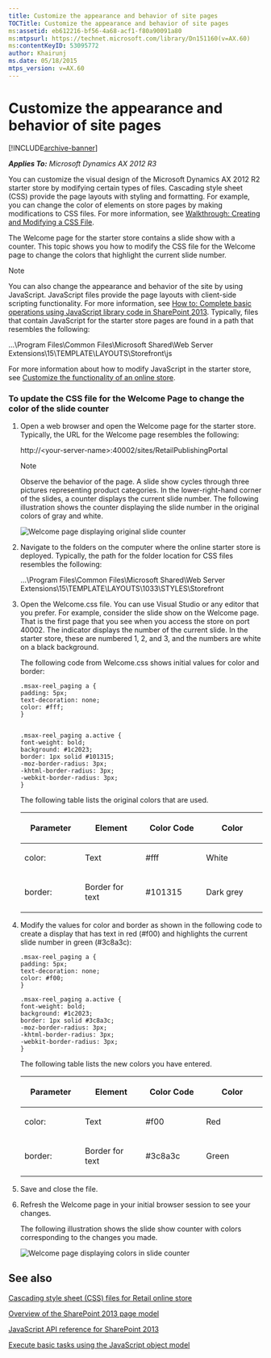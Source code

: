 ```yaml
---
title: Customize the appearance and behavior of site pages
TOCTitle: Customize the appearance and behavior of site pages
ms:assetid: eb612216-bf56-4a68-acf1-f80a90091a80
ms:mtpsurl: https://technet.microsoft.com/library/Dn151160(v=AX.60)
ms:contentKeyID: 53095772
author: Khairunj
ms.date: 05/18/2015
mtps_version: v=AX.60
---
```


# Customize the appearance and behavior of site pages 


[!INCLUDE[archive-banner](includes/archive-banner.md)]


_**Applies To:** Microsoft Dynamics AX 2012 R3_

You can customize the visual design of the Microsoft Dynamics AX 2012 R2 starter store by modifying certain types of files. Cascading style sheet (CSS) provide the page layouts with styling and formatting. For example, you can change the color of elements on store pages by making modifications to CSS files. For more information, see [Walkthrough: Creating and Modifying a CSS File](https://msdn.microsoft.com/library/bb398932.aspx).

The Welcome page for the starter store contains a slide show with a counter. This topic shows you how to modify the CSS file for the Welcome page to change the colors that highlight the current slide number.


> [!NOTE]
> <P>You can also change the appearance and behavior of the site by using JavaScript. JavaScript files provide the page layouts with client-side scripting functionality. For more information, see <A href="https://go.microsoft.com/fwlink/?linkid=301739&amp;clcid=0x409">How to: Complete basic operations using JavaScript library code in SharePoint 2013</A>. Typically, files that contain JavaScript for the starter store pages are found in a path that resembles the following:</P>
> <P>…\Program Files\Common Files\Microsoft Shared\Web Server Extensions\15\TEMPLATE\LAYOUTS\Storefront\js</P>
> <P>For more information about how to modify JavaScript in the starter store, see <A href="customize-the-functionality-of-an-online-store.md">Customize the functionality of an online store</A>.</P>



### To update the CSS file for the Welcome Page to change the color of the slide counter

1.  Open a web browser and open the Welcome page for the starter store. Typically, the URL for the Welcome page resembles the following:
    
    http://\<your-server-name\>:40002/sites/RetailPublishingPortal
    

    > [!NOTE]
    > <P>Observe the behavior of the page. A slide show cycles through three pictures representing product categories. In the lower-right-hand corner of the slides, a counter displays the current slide number. The following illustration shows the counter displaying the slide number in the original colors of gray and white.</P>

    
    ![Welcome page displaying original slide counter](images/Dn151160.RetailOnlineStore-Welcome-NoColor(en-us,AX.60).jpg "Welcome page displaying original slide counter")

2.  Navigate to the folders on the computer where the online starter store is deployed. Typically, the path for the folder location for CSS files resembles the following:
    
    …\\Program Files\\Common Files\\Microsoft Shared\\Web Server Extensions\\15\\TEMPLATE\\LAYOUTS\\1033\\STYLES\\Storefront

3.  Open the Welcome.css file. You can use Visual Studio or any editor that you prefer. For example, consider the slide show on the Welcome page. That is the first page that you see when you access the store on port 40002. The indicator displays the number of the current slide. In the starter store, these are numbered 1, 2, and 3, and the numbers are white on a black background.
    
    The following code from Welcome.css shows initial values for color and border:
    
        .msax-reel_paging a {
        padding: 5px;
        text-decoration: none;
        color: #fff;
        }
        
        
        .msax-reel_paging a.active {
        font-weight: bold;
        background: #1c2023;
        border: 1px solid #101315;
        -moz-border-radius: 3px;
        -khtml-border-radius: 3px;
        -webkit-border-radius: 3px;
        }
    
    The following table lists the original colors that are used.
    
    <table>
    <colgroup>
    <col style="width: 25%" />
    <col style="width: 25%" />
    <col style="width: 25%" />
    <col style="width: 25%" />
    </colgroup>
    <thead>
    <tr class="header">
    <th><p>Parameter</p></th>
    <th><p>Element</p></th>
    <th><p>Color Code</p></th>
    <th><p>Color</p></th>
    </tr>
    </thead>
    <tbody>
    <tr class="odd">
    <td><p>color:</p></td>
    <td><p>Text</p></td>
    <td><p>#fff</p></td>
    <td><p>White</p></td>
    </tr>
    <tr class="even">
    <td><p>border:</p></td>
    <td><p>Border for text</p></td>
    <td><p>#101315</p></td>
    <td><p>Dark grey</p></td>
    </tr>
    </tbody>
    </table>


4.  Modify the values for color and border as shown in the following code to create a display that has text in red (\#f00) and highlights the current slide number in green (\#3c8a3c):
    
        .msax-reel_paging a {
        padding: 5px;
        text-decoration: none;
        color: #f00;
        }
        
        .msax-reel_paging a.active {
        font-weight: bold;
        background: #1c2023;
        border: 1px solid #3c8a3c;
        -moz-border-radius: 3px;
        -khtml-border-radius: 3px;
        -webkit-border-radius: 3px;
        }
    
    The following table lists the new colors you have entered.
    
    <table>
    <colgroup>
    <col style="width: 25%" />
    <col style="width: 25%" />
    <col style="width: 25%" />
    <col style="width: 25%" />
    </colgroup>
    <thead>
    <tr class="header">
    <th><p>Parameter</p></th>
    <th><p>Element</p></th>
    <th><p>Color Code</p></th>
    <th><p>Color</p></th>
    </tr>
    </thead>
    <tbody>
    <tr class="odd">
    <td><p>color:</p></td>
    <td><p>Text</p></td>
    <td><p>#f00</p></td>
    <td><p>Red</p></td>
    </tr>
    <tr class="even">
    <td><p>border:</p></td>
    <td><p>Border for text</p></td>
    <td><p>#3c8a3c</p></td>
    <td><p>Green</p></td>
    </tr>
    </tbody>
    </table>


5.  Save and close the file.

6.  Refresh the Welcome page in your initial browser session to see your changes.
    
    The following illustration shows the slide show counter with colors corresponding to the changes you made.
    
    ![Welcome page displaying colors in slide counter](images/Dn151160.RetailOnlineStore-Welcome-Color(en-us,AX.60).jpg "Welcome page displaying colors in slide counter")

## See also

[Cascading style sheet (CSS) files for Retail online store](cascading-style-sheet-css-files-for-retail-online-store.md)

[Overview of the SharePoint 2013 page model](https://go.microsoft.com/fwlink/?linkid=294931&clcid=0x409)

[JavaScript API reference for SharePoint 2013](https://go.microsoft.com/fwlink/?linkid=301741&clcid=0x409)

[Execute basic tasks using the JavaScript object model](https://go.microsoft.com/fwlink/?linkid=301743&clcid=0x409)

  


